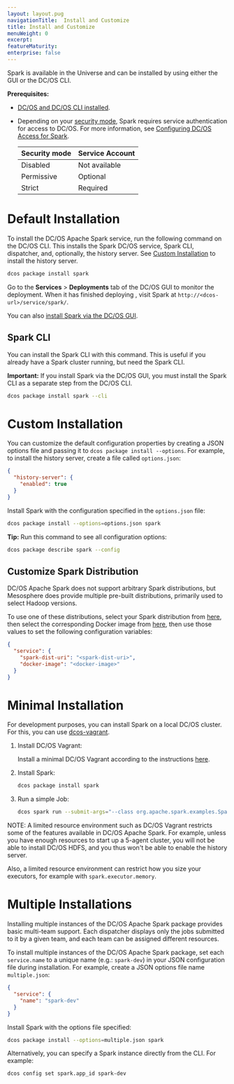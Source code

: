 ```yaml
---
layout: layout.pug
navigationTitle:  Install and Customize
title: Install and Customize
menuWeight: 0
excerpt:
featureMaturity:
enterprise: false
---
```


<!-- This source repo for this topic is https://github.com/mesosphere/spark-build -->


Spark is available in the Universe and can be installed by using either the GUI or the DC/OS CLI.

**Prerequisites:**

- [DC/OS and DC/OS CLI installed](/1.9/installing/).
- Depending on your [security mode](/1.9/security/ent/#security-modes/), Spark requires service authentication for access to DC/OS. For more information, see [Configuring DC/OS Access for Spark](/services/spark/spark-auth/).
  
  | Security mode | Service Account |
  |---------------|-----------------------|
  | Disabled      | Not available   |
  | Permissive    | Optional   |
  | Strict        | Required |

# Default Installation
To install the DC/OS Apache Spark service, run the following command on the DC/OS CLI. This installs the Spark DC/OS service, Spark CLI, dispatcher, and, optionally, the history server. See [Custom Installation][7] to install the history server.

```bash
dcos package install spark
```

Go to the **Services** > **Deployments** tab of the DC/OS GUI to monitor the deployment. When it has finished deploying , visit Spark at `http://<dcos-url>/service/spark/`.

You can also [install Spark via the DC/OS GUI](/1.9/gui/universe).


## Spark CLI
You can install the Spark CLI with this command. This is useful if you already have a Spark cluster running, but need the Spark CLI. 

**Important:** If you install Spark via the DC/OS GUI, you must install the Spark CLI as a separate step from the DC/OS CLI.

```bash
dcos package install spark --cli
```

<a name="custom"></a>

# Custom Installation

You can customize the default configuration properties by creating a JSON options file and passing it to `dcos package install --options`. For example, to install the history server, create a file called `options.json`:

```json
{
  "history-server": {
    "enabled": true
  }
}
```

Install Spark with the  configuration specified in the `options.json` file:

```bash
dcos package install --options=options.json spark
```

**Tip:** Run this command to see all configuration options:

```bash
dcos package describe spark --config
```

## Customize Spark Distribution

DC/OS Apache Spark does not support arbitrary Spark distributions, but Mesosphere does provide multiple pre-built distributions, primarily used to select Hadoop versions.  

To use one of these distributions, select your Spark distribution from [here](https://github.com/mesosphere/spark-build/blob/master/docs/spark-versions.md), then select the corresponding Docker image from [here](https://hub.docker.com/r/mesosphere/spark/tags/), then use those values to set the following configuration variables:

```json
{
  "service": {
    "spark-dist-uri": "<spark-dist-uri>",
    "docker-image": "<docker-image>"
  }
}
```

# Minimal Installation

For development purposes, you can install Spark on a local DC/OS cluster. For this, you can use [dcos-vagrant][16].

1. Install DC/OS Vagrant:

	Install a minimal DC/OS Vagrant according to the instructions [here][16].

1. Install Spark:

   ```bash
   dcos package install spark
   ```

1. Run a simple Job:

   ```bash
   dcos spark run --submit-args="--class org.apache.spark.examples.SparkPi http://downloads.mesosphere.com.s3.amazonaws.com/assets/spark/spark-examples_2.10-1.5.0.jar"
   ```

NOTE: A limited resource environment such as DC/OS Vagrant restricts some of the features available in DC/OS Apache Spark.  For example, unless you have enough resources to start up a 5-agent cluster, you will not be able to install DC/OS HDFS, and you thus won't be able to enable the history server.

Also, a limited resource environment can restrict how you size your executors, for example with `spark.executor.memory`.

# Multiple Installations

Installing multiple instances of the DC/OS Apache Spark package provides basic multi-team support. Each dispatcher displays only the jobs submitted to it by a given team, and each team can be assigned different resources.

To install multiple instances of the DC/OS Apache Spark package, set each `service.name` to a unique name (e.g.: `spark-dev`) in your JSON configuration file during installation. For example, create a JSON options file name `multiple.json`:

```json
{
  "service": {
    "name": "spark-dev"
  }
}
```

Install Spark with the options file specified:

```bash
dcos package install --options=multiple.json spark
```

Alternatively, you can specify a Spark instance directly from the CLI. For example:

```bash
dcos config set spark.app_id spark-dev
```

 [7]: #custom
 [16]: https://github.com/mesosphere/dcos-vagrant

